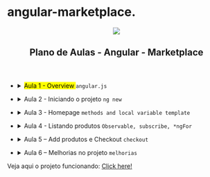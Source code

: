 # angular-marketplace.

<article id="be934654-1d87-419c-8286-95e7e698a6fb" class="page sans">
    <header><img class="page-cover-image" src="https://cdn.worldvectorlogo.com/logos/angular-3.svg" style="object-position:center 38.6%" />
        <div class="page-header-icon page-header-icon-with-cover"></div>
        <h1 class="page-title">Plano de Aulas - Angular - Marketplace</h1>
    </header>
    <div class="page-body">
        <ul id="a953e808-b557-4943-b11a-14f171347878" class="block-color-red_background toggle">
            <li>
                <details>
                    <summary>
                        <mark class="highlight-red_background">Aula 1 - Overview </mark> <code>angular.js</code> </summary>
                    <div id="55c1cd4d-6895-4b99-a777-48ace33d0eea" class="collection-content">
                        <h4 class="collection-title">Referências</h4>
                        <table class="collection-content">
                            <thead>
                                <tr>
                                    <th><span class="icon property-icon"><svg viewBox="0 0 14 14" style="width:14px;height:14px;display:block;fill:rgba(55, 53, 47, 0.4);flex-shrink:0;-webkit-backface-visibility:hidden" class="typesTitle"><path d="M7.73943662,8.6971831 C7.77640845,8.7834507 7.81338028,8.8943662 7.81338028,9.00528169 C7.81338028,9.49823944 7.40669014,9.89260563 6.91373239,9.89260563 C6.53169014,9.89260563 6.19894366,9.64612676 6.08802817,9.30105634 L5.75528169,8.33978873 L2.05809859,8.33978873 L1.72535211,9.30105634 C1.61443662,9.64612676 1.2693662,9.89260563 0.887323944,9.89260563 C0.394366197,9.89260563 0,9.49823944 0,9.00528169 C0,8.8943662 0.0246478873,8.7834507 0.0616197183,8.6971831 L2.46478873,2.48591549 C2.68661972,1.90669014 3.24119718,1.5 3.90669014,1.5 C4.55985915,1.5 5.12676056,1.90669014 5.34859155,2.48591549 L7.73943662,8.6971831 Z M2.60035211,6.82394366 L5.21302817,6.82394366 L3.90669014,3.10211268 L2.60035211,6.82394366 Z M11.3996479,3.70598592 C12.7552817,3.70598592 14,4.24823944 14,5.96126761 L14,9.07922535 C14,9.52288732 13.6549296,9.89260563 13.2112676,9.89260563 C12.8169014,9.89260563 12.471831,9.59683099 12.4225352,9.19014085 C12.028169,9.6584507 11.3257042,9.95422535 10.5492958,9.95422535 C9.60035211,9.95422535 8.47887324,9.31338028 8.47887324,7.98239437 C8.47887324,6.58978873 9.60035211,6.08450704 10.5492958,6.08450704 C11.3380282,6.08450704 12.040493,6.33098592 12.4348592,6.81161972 L12.4348592,5.98591549 C12.4348592,5.38204225 11.9172535,4.98767606 11.1285211,4.98767606 C10.6602113,4.98767606 10.2411972,5.11091549 9.80985915,5.38204225 C9.72359155,5.43133803 9.61267606,5.46830986 9.50176056,5.46830986 C9.18133803,5.46830986 8.91021127,5.1971831 8.91021127,4.86443662 C8.91021127,4.64260563 9.0334507,4.44542254 9.19366197,4.34683099 C9.87147887,3.90316901 10.6232394,3.70598592 11.3996479,3.70598592 Z M11.1778169,8.8943662 C11.6830986,8.8943662 12.1760563,8.72183099 12.4348592,8.37676056 L12.4348592,7.63732394 C12.1760563,7.29225352 11.6830986,7.11971831 11.1778169,7.11971831 C10.5616197,7.11971831 10.056338,7.45246479 10.056338,8.0193662 C10.056338,8.57394366 10.5616197,8.8943662 11.1778169,8.8943662 Z M0.65625,11.125 L13.34375,11.125 C13.7061869,11.125 14,11.4188131 14,11.78125 C14,12.1436869 13.7061869,12.4375 13.34375,12.4375 L0.65625,12.4375 C0.293813133,12.4375 4.43857149e-17,12.1436869 0,11.78125 C-4.43857149e-17,11.4188131 0.293813133,11.125 0.65625,11.125 Z"></path></svg></span>Name</th>
                                    <th><span class="icon property-icon"><svg viewBox="0 0 14 14" style="width:14px;height:14px;display:block;fill:rgba(55, 53, 47, 0.4);flex-shrink:0;-webkit-backface-visibility:hidden" class="typesMultipleSelect"><path d="M4,3 C4,2.447715 4.447715,2 5,2 L12,2 C12.5523,2 13,2.447716 13,3 C13,3.55228 12.5523,4 12,4 L5,4 C4.447715,4 4,3.55228 4,3 Z M4,7 C4,6.447715 4.447715,6 5,6 L12,6 C12.5523,6 13,6.447716 13,7 C13,7.55228 12.5523,8 12,8 L5,8 C4.447715,8 4,7.55228 4,7 Z M4,11 C4,10.447715 4.447715,10 5,10 L12,10 C12.5523,10 13,10.447716 13,11 C13,11.55228 12.5523,12 12,12 L5,12 C4.447715,12 4,11.55228 4,11 Z M2,4 C1.44771525,4 1,3.55228475 1,3 C1,2.44771525 1.44771525,2 2,2 C2.55228475,2 3,2.44771525 3,3 C3,3.55228475 2.55228475,4 2,4 Z M2,8 C1.44771525,8 1,7.55228475 1,7 C1,6.44771525 1.44771525,6 2,6 C2.55228475,6 3,6.44771525 3,7 C3,7.55228475 2.55228475,8 2,8 Z M2,12 C1.44771525,12 1,11.5522847 1,11 C1,10.4477153 1.44771525,10 2,10 C2.55228475,10 3,10.4477153 3,11 C3,11.5522847 2.55228475,12 2,12 Z"></path></svg></span>Tags</th>
                                    <th><span class="icon property-icon"><svg viewBox="0 0 14 14" style="width:14px;height:14px;display:block;fill:rgba(55, 53, 47, 0.4);flex-shrink:0;-webkit-backface-visibility:hidden" class="typesText"><path d="M7,4.56818 C7,4.29204 6.77614,4.06818 6.5,4.06818 L0.5,4.06818 C0.223858,4.06818 0,4.29204 0,4.56818 L0,5.61364 C0,5.88978 0.223858,6.11364 0.5,6.11364 L6.5,6.11364 C6.77614,6.11364 7,5.88978 7,5.61364 L7,4.56818 Z M0.5,1 C0.223858,1 0,1.223858 0,1.5 L0,2.54545 C0,2.8216 0.223858,3.04545 0.5,3.04545 L12.5,3.04545 C12.7761,3.04545 13,2.8216 13,2.54545 L13,1.5 C13,1.223858 12.7761,1 12.5,1 L0.5,1 Z M0,8.68182 C0,8.95796 0.223858,9.18182 0.5,9.18182 L11.5,9.18182 C11.7761,9.18182 12,8.95796 12,8.68182 L12,7.63636 C12,7.36022 11.7761,7.13636 11.5,7.13636 L0.5,7.13636 C0.223858,7.13636 0,7.36022 0,7.63636 L0,8.68182 Z M0,11.75 C0,12.0261 0.223858,12.25 0.5,12.25 L9.5,12.25 C9.77614,12.25 10,12.0261 10,11.75 L10,10.70455 C10,10.4284 9.77614,10.20455 9.5,10.20455 L0.5,10.20455 C0.223858,10.20455 0,10.4284 0,10.70455 L0,11.75 Z"></path></svg></span>Links</th>
                                </tr>
                            </thead>
                            <tbody>
                                <tr id="24bc8d33-651a-4ce4-875a-a803533e34ff">
                                    <td class="cell-title"><a href="https://www.notion.so/Como-surgiu-24bc8d33651a4ce4875aa803533e34ff">Como surgiu?</a>
                                    </td>
                                    <td class="cell-?Ktb"><span class="selected-value select-value-color-pink">History</span>
                                    </td>
                                    <td class="cell-~GqB"><a href="http://www.andrefelizardo.com.br/blog/o-que-e-angularjs/">glossário</a> </td>
                                </tr>
                                <tr id="c0401a36-15f4-4850-80b9-2578bbbe0801">
                                    <td class="cell-title"><a href="https://www.notion.so/Vantagens-c0401a3615f4485080b92578bbbe0801">Vantagens</a>
                                    </td>
                                    <td class="cell-?Ktb"><span class="selected-value select-value-color-pink">History</span><span class="selected-value select-value-color-green">Theory</span>
                                    </td>
                                    <td class="cell-~GqB"><a href="http://www.andrefelizardo.com.br/blog/o-que-e-angularjs/">glossário</a> </td>
                                </tr>
                                <tr id="a3cf7a4a-1d75-4673-bec6-04e302e68eb6">
                                    <td class="cell-title"><a href="https://www.notion.so/Conceitos-importantes-a3cf7a4a1d754673bec604e302e68eb6">Conceitos importantes</a>
                                    </td>
                                    <td class="cell-?Ktb"><span class="selected-value select-value-color-orange">Dev</span><span class="selected-value select-value-color-green">Theory</span>
                                    </td>
                                    <td class="cell-~GqB"><a href="http://www.andrefelizardo.com.br/blog/o-que-e-angularjs/">glossário</a> </td>
                                </tr>
                            </tbody>
                        </table>
                    </div>
                    <p id="b114b570-caab-4647-9312-525ea10bdb5f" class="">
                    </p>
                    <p id="dc723265-e4b6-4571-bf5c-6092990d3af6" class="">Andamento da aula</p>
                    <ul id="913c189c-04e5-466e-8f04-98ee71c3f356" class="toggle">
                        <li>
                            <details>
                                <summary>📔História</summary>
                                <ul id="c1c61a72-92d2-4003-9848-587401621499" class="to-do-list">
                                    <li>
                                        <div class="checkbox checkbox-on"></div> <span class="to-do-children-checked">Como surgiu?</span>
                                    </li>
                                </ul>
                                <ul id="87f324b9-a907-4186-a4e9-46f602aa04ba" class="to-do-list">
                                    <li>
                                        <div class="checkbox checkbox-on"></div> <span class="to-do-children-checked">Vantagens</span>
                                    </li>
                                </ul>
                            </details>
                        </li>
                    </ul>
                    <ul id="f4303ed8-6833-4a93-89ca-09cdcb00b71a" class="toggle">
                        <li>
                            <details>
                                <summary>‼️Conceitos importantes</summary>
                                <ul id="692ffae7-1380-4977-ab5d-1e59c585e0bb" class="to-do-list">
                                    <li>
                                        <div class="checkbox checkbox-on"></div> <span class="to-do-children-checked">Components</span>
                                    </li>
                                </ul>
                                <ul id="d2aad572-91ac-4351-868a-78add4c6c136" class="to-do-list">
                                    <li>
                                        <div class="checkbox checkbox-on"></div> <span class="to-do-children-checked">Templates</span>
                                    </li>
                                </ul>
                                <ul id="da7f932f-89ea-438e-8166-39741c8a6c38" class="to-do-list">
                                    <li>
                                        <div class="checkbox checkbox-on"></div> <span class="to-do-children-checked">Metadata</span>
                                    </li>
                                </ul>
                                <ul id="3643ce55-fa49-43ab-bb61-db77c52f4701" class="to-do-list">
                                    <li>
                                        <div class="checkbox checkbox-on"></div> <span class="to-do-children-checked">Data binding</span>
                                    </li>
                                </ul>
                                <ul id="de971578-94f3-4199-81c8-04799d042ef0" class="to-do-list">
                                    <li>
                                        <div class="checkbox checkbox-on"></div> <span class="to-do-children-checked">Serviços</span>
                                    </li>
                                </ul>
                                <ul id="6e3ddf47-0e2f-4601-b471-4a1fad29890b" class="to-do-list">
                                    <li>
                                        <div class="checkbox checkbox-on"></div> <span class="to-do-children-checked">Injeção de dependência</span>
                                    </li>
                                </ul>
                                <ul id="85b95aee-bbf0-475f-9260-19fe70290978" class="to-do-list">
                                    <li>
                                        <div class="checkbox checkbox-on"></div> <span class="to-do-children-checked">Diretivas</span>
                                    </li>
                                </ul>
                                <ul id="16b5410d-c6dc-489d-b599-f27e6140ad0c" class="to-do-list">
                                    <li>
                                        <div class="checkbox checkbox-on"></div> <span class="to-do-children-checked">Roteamento</span>
                                    </li>
                                </ul>
                            </details>
                        </li>
                    </ul>
                    <p id="ec5c1e26-0964-4580-a911-ac6d6078bdbc" class="">
                    </p>
                </details>
            </li>
        </ul>
        <ul id="3289f3b8-47a2-46e5-b086-da745cf3dd6f" class="block-color-pink_background toggle">
            <li>
                <details>
                    <summary>Aula 2 - Iniciando o projeto <code>ng new</code> </summary>
                    <div id="4c96ee88-c2ba-4219-9264-56a7303ce326" class="collection-content">
                        <h4 class="collection-title">Referências</h4>
                        <table class="collection-content">
                            <thead>
                                <tr>
                                    <th><span class="icon property-icon"><svg viewBox="0 0 14 14" style="width:14px;height:14px;display:block;fill:rgba(55, 53, 47, 0.4);flex-shrink:0;-webkit-backface-visibility:hidden" class="typesTitle"><path d="M7.73943662,8.6971831 C7.77640845,8.7834507 7.81338028,8.8943662 7.81338028,9.00528169 C7.81338028,9.49823944 7.40669014,9.89260563 6.91373239,9.89260563 C6.53169014,9.89260563 6.19894366,9.64612676 6.08802817,9.30105634 L5.75528169,8.33978873 L2.05809859,8.33978873 L1.72535211,9.30105634 C1.61443662,9.64612676 1.2693662,9.89260563 0.887323944,9.89260563 C0.394366197,9.89260563 0,9.49823944 0,9.00528169 C0,8.8943662 0.0246478873,8.7834507 0.0616197183,8.6971831 L2.46478873,2.48591549 C2.68661972,1.90669014 3.24119718,1.5 3.90669014,1.5 C4.55985915,1.5 5.12676056,1.90669014 5.34859155,2.48591549 L7.73943662,8.6971831 Z M2.60035211,6.82394366 L5.21302817,6.82394366 L3.90669014,3.10211268 L2.60035211,6.82394366 Z M11.3996479,3.70598592 C12.7552817,3.70598592 14,4.24823944 14,5.96126761 L14,9.07922535 C14,9.52288732 13.6549296,9.89260563 13.2112676,9.89260563 C12.8169014,9.89260563 12.471831,9.59683099 12.4225352,9.19014085 C12.028169,9.6584507 11.3257042,9.95422535 10.5492958,9.95422535 C9.60035211,9.95422535 8.47887324,9.31338028 8.47887324,7.98239437 C8.47887324,6.58978873 9.60035211,6.08450704 10.5492958,6.08450704 C11.3380282,6.08450704 12.040493,6.33098592 12.4348592,6.81161972 L12.4348592,5.98591549 C12.4348592,5.38204225 11.9172535,4.98767606 11.1285211,4.98767606 C10.6602113,4.98767606 10.2411972,5.11091549 9.80985915,5.38204225 C9.72359155,5.43133803 9.61267606,5.46830986 9.50176056,5.46830986 C9.18133803,5.46830986 8.91021127,5.1971831 8.91021127,4.86443662 C8.91021127,4.64260563 9.0334507,4.44542254 9.19366197,4.34683099 C9.87147887,3.90316901 10.6232394,3.70598592 11.3996479,3.70598592 Z M11.1778169,8.8943662 C11.6830986,8.8943662 12.1760563,8.72183099 12.4348592,8.37676056 L12.4348592,7.63732394 C12.1760563,7.29225352 11.6830986,7.11971831 11.1778169,7.11971831 C10.5616197,7.11971831 10.056338,7.45246479 10.056338,8.0193662 C10.056338,8.57394366 10.5616197,8.8943662 11.1778169,8.8943662 Z M0.65625,11.125 L13.34375,11.125 C13.7061869,11.125 14,11.4188131 14,11.78125 C14,12.1436869 13.7061869,12.4375 13.34375,12.4375 L0.65625,12.4375 C0.293813133,12.4375 4.43857149e-17,12.1436869 0,11.78125 C-4.43857149e-17,11.4188131 0.293813133,11.125 0.65625,11.125 Z"></path></svg></span>Name</th>
                                    <th><span class="icon property-icon"><svg viewBox="0 0 14 14" style="width:14px;height:14px;display:block;fill:rgba(55, 53, 47, 0.4);flex-shrink:0;-webkit-backface-visibility:hidden" class="typesMultipleSelect"><path d="M4,3 C4,2.447715 4.447715,2 5,2 L12,2 C12.5523,2 13,2.447716 13,3 C13,3.55228 12.5523,4 12,4 L5,4 C4.447715,4 4,3.55228 4,3 Z M4,7 C4,6.447715 4.447715,6 5,6 L12,6 C12.5523,6 13,6.447716 13,7 C13,7.55228 12.5523,8 12,8 L5,8 C4.447715,8 4,7.55228 4,7 Z M4,11 C4,10.447715 4.447715,10 5,10 L12,10 C12.5523,10 13,10.447716 13,11 C13,11.55228 12.5523,12 12,12 L5,12 C4.447715,12 4,11.55228 4,11 Z M2,4 C1.44771525,4 1,3.55228475 1,3 C1,2.44771525 1.44771525,2 2,2 C2.55228475,2 3,2.44771525 3,3 C3,3.55228475 2.55228475,4 2,4 Z M2,8 C1.44771525,8 1,7.55228475 1,7 C1,6.44771525 1.44771525,6 2,6 C2.55228475,6 3,6.44771525 3,7 C3,7.55228475 2.55228475,8 2,8 Z M2,12 C1.44771525,12 1,11.5522847 1,11 C1,10.4477153 1.44771525,10 2,10 C2.55228475,10 3,10.4477153 3,11 C3,11.5522847 2.55228475,12 2,12 Z"></path></svg></span>Tags</th>
                                    <th><span class="icon property-icon"><svg viewBox="0 0 14 14" style="width:14px;height:14px;display:block;fill:rgba(55, 53, 47, 0.4);flex-shrink:0;-webkit-backface-visibility:hidden" class="typesText"><path d="M7,4.56818 C7,4.29204 6.77614,4.06818 6.5,4.06818 L0.5,4.06818 C0.223858,4.06818 0,4.29204 0,4.56818 L0,5.61364 C0,5.88978 0.223858,6.11364 0.5,6.11364 L6.5,6.11364 C6.77614,6.11364 7,5.88978 7,5.61364 L7,4.56818 Z M0.5,1 C0.223858,1 0,1.223858 0,1.5 L0,2.54545 C0,2.8216 0.223858,3.04545 0.5,3.04545 L12.5,3.04545 C12.7761,3.04545 13,2.8216 13,2.54545 L13,1.5 C13,1.223858 12.7761,1 12.5,1 L0.5,1 Z M0,8.68182 C0,8.95796 0.223858,9.18182 0.5,9.18182 L11.5,9.18182 C11.7761,9.18182 12,8.95796 12,8.68182 L12,7.63636 C12,7.36022 11.7761,7.13636 11.5,7.13636 L0.5,7.13636 C0.223858,7.13636 0,7.36022 0,7.63636 L0,8.68182 Z M0,11.75 C0,12.0261 0.223858,12.25 0.5,12.25 L9.5,12.25 C9.77614,12.25 10,12.0261 10,11.75 L10,10.70455 C10,10.4284 9.77614,10.20455 9.5,10.20455 L0.5,10.20455 C0.223858,10.20455 0,10.4284 0,10.70455 L0,11.75 Z"></path></svg></span>Links</th>
                                </tr>
                            </thead>
                            <tbody>
                                <tr id="2f4c2868-53e5-42e6-9ca6-2d96d58e9467">
                                    <td class="cell-title"><a href="https://www.notion.so/Criando-nosso-backend-2f4c286853e542e69ca62d96d58e9467">Criando nosso backend</a>
                                    </td>
                                    <td class="cell-?Ktb"><span class="selected-value select-value-color-orange">Dev</span><span class="selected-value select-value-color-blue">Repo</span><span class="selected-value select-value-color-green">Theory</span>
                                    </td>
                                    <td class="cell-~GqB"><a href="https://docs.npmjs.com/cli/v8/commands/npm-init">npm init</a>; <a href="https://www.npmjs.com/package/json-server">json-server</a>; <a href="https://github.com/DianaMartine/angular-marketplace">repo</a>
                                    </td>
                                </tr>
                                <tr id="89bf261a-ae14-4457-9ac5-0014d6cd6fec">
                                    <td class="cell-title"><a href="https://www.notion.so/Iniciando-nosso-projeto-89bf261aae1444579ac50014d6cd6fec">Iniciando nosso projeto</a>
                                    </td>
                                    <td class="cell-?Ktb"><span class="selected-value select-value-color-orange">Dev</span><span class="selected-value select-value-color-blue">Repo</span><span class="selected-value select-value-color-green">Theory</span>
                                    </td>
                                    <td class="cell-~GqB"><a href="https://github.com/DianaMartine/angular-marketplace">repo</a>
                                    </td>
                                </tr>
                                <tr id="2af49409-fd46-4c62-a1c5-7dfae665ed6a">
                                    <td class="cell-title"><a href="https://www.notion.so/Entendendo-conte-do-gerado-2af49409fd464c62a1c57dfae665ed6a">Entendendo conteúdo gerado</a>
                                    </td>
                                    <td class="cell-?Ktb"><span class="selected-value select-value-color-orange">Dev</span><span class="selected-value select-value-color-green">Theory</span>
                                    </td>
                                    <td class="cell-~GqB"><a href="https://www.youtube.com/watch?v=ICvq9YeDCh0&amp;list=PLGxZ4Rq3BOBoSRcKWEdQACbUCNWLczg2G&amp;index=23">estrutura de projeto</a>
                                    </td>
                                </tr>
                            </tbody>
                        </table>
                    </div>
                    <p id="9b4bf7e3-22d7-45c5-9415-3b201bf13eb2" class="">
                    </p>
                    <p id="0288ba83-9d37-40cf-a5b0-bbaa85564fc7" class="">Andamento da aula</p>
                    <ul id="b822d78e-f443-4cdf-bbaf-5f4432b422d7" class="toggle">
                        <li>
                            <details>
                                <summary>🗄️Criando nosso backend</summary>
                                <ul id="1d336deb-cd33-46b5-8166-03b7c1f6b02f" class="to-do-list">
                                    <li>
                                        <div class="checkbox checkbox-on"></div> <span class="to-do-children-checked">Criando base de dados</span>
                                    </li>
                                </ul>
                                <ul id="de2b67a7-a66a-4472-ade3-d1973f7bd33d" class="to-do-list">
                                    <li>
                                        <div class="checkbox checkbox-on"></div> <span class="to-do-children-checked">npm init &amp;&amp; npm init -y</span>
                                    </li>
                                </ul>
                                <ul id="ff1def1a-c416-40e4-a66e-b11882e81221" class="to-do-list">
                                    <li>
                                        <div class="checkbox checkbox-on"></div> <span class="to-do-children-checked">npm i -g json-server</span>
                                    </li>
                                </ul>
                                <ul id="c3838c39-eafc-4129-ac4d-22bdcfeb43ec" class="to-do-list">
                                    <li>
                                        <div class="checkbox checkbox-on"></div> <span class="to-do-children-checked">npm start</span>
                                    </li>
                                </ul>
                            </details>
                            <li>
                                <details>
                                    <summary>✈️Iniciando o projeto</summary>
                                    <ul id="b7248365-0c32-4bbd-8408-e83fd1bd65e6" class="to-do-list">
                                        <li>
                                            <div class="checkbox checkbox-on"></div> <span class="to-do-children-checked"><a href="https://www.w3schools.com/js/js_conventions.asp">n</a>g new</span>
                                        </li>
                                    </ul>
                                </details>
                            </li>
                            <li>
                                <details>
                                    <summary>🤔Entendendo conteúdo gerado</summary>
                                    <ul id="0b4c8c3f-0d82-423e-8342-2eff4e05baa9" class="to-do-list">
                                        <li>
                                            <div class="checkbox checkbox-on"></div> <span class="to-do-children-checked">src</span>
                                        </li>
                                    </ul>
                                    <ul id="1231fc8f-f039-4e6f-91f5-00d22aa9fa12" class="to-do-list">
                                        <li>
                                            <div class="checkbox checkbox-on"></div> <span class="to-do-children-checked">app-component</span>
                                        </li>
                                    </ul>
                                    <ul id="38e2ead4-295a-4cf0-8ad8-bbd579548011" class="to-do-list">
                                        <li>
                                            <div class="checkbox checkbox-on"></div> <span class="to-do-children-checked">assets</span>
                                        </li>
                                    </ul>
                                    <ul id="d87e678e-c742-478f-9274-0e7d567aba51" class="to-do-list">
                                        <li>
                                            <div class="checkbox checkbox-on"></div> <span class="to-do-children-checked">environments</span>
                                        </li>
                                    </ul>
                                    <ul id="8207675d-48f0-4453-a366-61100bd86da1" class="to-do-list">
                                        <li>
                                            <div class="checkbox checkbox-on"></div> <span class="to-do-children-checked">index.html</span>
                                        </li>
                                    </ul>
                                </details>
                            </li>
                        </li>
                    </ul>
                    <p id="fd9adfb3-dd8e-4c23-bdbf-5a062a1bf543" class="">
                    </p>
                </details>
            </li>
        </ul>
        <ul id="7aaf99e2-63c4-49c9-804e-7fa7ce1834b6" class="block-color-purple_background toggle">
            <li>
                <details>
                    <summary>Aula 3 - Homepage <code>methods and local variable template</code> </summary>
                    <div id="55e81dac-4d64-47fc-bfdd-7d78e196db2f" class="collection-content">
                        <h4 class="collection-title">Referências</h4>
                        <table class="collection-content">
                            <thead>
                                <tr>
                                    <th><span class="icon property-icon"><svg viewBox="0 0 14 14" style="width:14px;height:14px;display:block;fill:rgba(55, 53, 47, 0.4);flex-shrink:0;-webkit-backface-visibility:hidden" class="typesTitle"><path d="M7.73943662,8.6971831 C7.77640845,8.7834507 7.81338028,8.8943662 7.81338028,9.00528169 C7.81338028,9.49823944 7.40669014,9.89260563 6.91373239,9.89260563 C6.53169014,9.89260563 6.19894366,9.64612676 6.08802817,9.30105634 L5.75528169,8.33978873 L2.05809859,8.33978873 L1.72535211,9.30105634 C1.61443662,9.64612676 1.2693662,9.89260563 0.887323944,9.89260563 C0.394366197,9.89260563 0,9.49823944 0,9.00528169 C0,8.8943662 0.0246478873,8.7834507 0.0616197183,8.6971831 L2.46478873,2.48591549 C2.68661972,1.90669014 3.24119718,1.5 3.90669014,1.5 C4.55985915,1.5 5.12676056,1.90669014 5.34859155,2.48591549 L7.73943662,8.6971831 Z M2.60035211,6.82394366 L5.21302817,6.82394366 L3.90669014,3.10211268 L2.60035211,6.82394366 Z M11.3996479,3.70598592 C12.7552817,3.70598592 14,4.24823944 14,5.96126761 L14,9.07922535 C14,9.52288732 13.6549296,9.89260563 13.2112676,9.89260563 C12.8169014,9.89260563 12.471831,9.59683099 12.4225352,9.19014085 C12.028169,9.6584507 11.3257042,9.95422535 10.5492958,9.95422535 C9.60035211,9.95422535 8.47887324,9.31338028 8.47887324,7.98239437 C8.47887324,6.58978873 9.60035211,6.08450704 10.5492958,6.08450704 C11.3380282,6.08450704 12.040493,6.33098592 12.4348592,6.81161972 L12.4348592,5.98591549 C12.4348592,5.38204225 11.9172535,4.98767606 11.1285211,4.98767606 C10.6602113,4.98767606 10.2411972,5.11091549 9.80985915,5.38204225 C9.72359155,5.43133803 9.61267606,5.46830986 9.50176056,5.46830986 C9.18133803,5.46830986 8.91021127,5.1971831 8.91021127,4.86443662 C8.91021127,4.64260563 9.0334507,4.44542254 9.19366197,4.34683099 C9.87147887,3.90316901 10.6232394,3.70598592 11.3996479,3.70598592 Z M11.1778169,8.8943662 C11.6830986,8.8943662 12.1760563,8.72183099 12.4348592,8.37676056 L12.4348592,7.63732394 C12.1760563,7.29225352 11.6830986,7.11971831 11.1778169,7.11971831 C10.5616197,7.11971831 10.056338,7.45246479 10.056338,8.0193662 C10.056338,8.57394366 10.5616197,8.8943662 11.1778169,8.8943662 Z M0.65625,11.125 L13.34375,11.125 C13.7061869,11.125 14,11.4188131 14,11.78125 C14,12.1436869 13.7061869,12.4375 13.34375,12.4375 L0.65625,12.4375 C0.293813133,12.4375 4.43857149e-17,12.1436869 0,11.78125 C-4.43857149e-17,11.4188131 0.293813133,11.125 0.65625,11.125 Z"></path></svg></span>Name</th>
                                    <th><span class="icon property-icon"><svg viewBox="0 0 14 14" style="width:14px;height:14px;display:block;fill:rgba(55, 53, 47, 0.4);flex-shrink:0;-webkit-backface-visibility:hidden" class="typesMultipleSelect"><path d="M4,3 C4,2.447715 4.447715,2 5,2 L12,2 C12.5523,2 13,2.447716 13,3 C13,3.55228 12.5523,4 12,4 L5,4 C4.447715,4 4,3.55228 4,3 Z M4,7 C4,6.447715 4.447715,6 5,6 L12,6 C12.5523,6 13,6.447716 13,7 C13,7.55228 12.5523,8 12,8 L5,8 C4.447715,8 4,7.55228 4,7 Z M4,11 C4,10.447715 4.447715,10 5,10 L12,10 C12.5523,10 13,10.447716 13,11 C13,11.55228 12.5523,12 12,12 L5,12 C4.447715,12 4,11.55228 4,11 Z M2,4 C1.44771525,4 1,3.55228475 1,3 C1,2.44771525 1.44771525,2 2,2 C2.55228475,2 3,2.44771525 3,3 C3,3.55228475 2.55228475,4 2,4 Z M2,8 C1.44771525,8 1,7.55228475 1,7 C1,6.44771525 1.44771525,6 2,6 C2.55228475,6 3,6.44771525 3,7 C3,7.55228475 2.55228475,8 2,8 Z M2,12 C1.44771525,12 1,11.5522847 1,11 C1,10.4477153 1.44771525,10 2,10 C2.55228475,10 3,10.4477153 3,11 C3,11.5522847 2.55228475,12 2,12 Z"></path></svg></span>Tags</th>
                                    <th><span class="icon property-icon"><svg viewBox="0 0 14 14" style="width:14px;height:14px;display:block;fill:rgba(55, 53, 47, 0.4);flex-shrink:0;-webkit-backface-visibility:hidden" class="typesText"><path d="M7,4.56818 C7,4.29204 6.77614,4.06818 6.5,4.06818 L0.5,4.06818 C0.223858,4.06818 0,4.29204 0,4.56818 L0,5.61364 C0,5.88978 0.223858,6.11364 0.5,6.11364 L6.5,6.11364 C6.77614,6.11364 7,5.88978 7,5.61364 L7,4.56818 Z M0.5,1 C0.223858,1 0,1.223858 0,1.5 L0,2.54545 C0,2.8216 0.223858,3.04545 0.5,3.04545 L12.5,3.04545 C12.7761,3.04545 13,2.8216 13,2.54545 L13,1.5 C13,1.223858 12.7761,1 12.5,1 L0.5,1 Z M0,8.68182 C0,8.95796 0.223858,9.18182 0.5,9.18182 L11.5,9.18182 C11.7761,9.18182 12,8.95796 12,8.68182 L12,7.63636 C12,7.36022 11.7761,7.13636 11.5,7.13636 L0.5,7.13636 C0.223858,7.13636 0,7.36022 0,7.63636 L0,8.68182 Z M0,11.75 C0,12.0261 0.223858,12.25 0.5,12.25 L9.5,12.25 C9.77614,12.25 10,12.0261 10,11.75 L10,10.70455 C10,10.4284 9.77614,10.20455 9.5,10.20455 L0.5,10.20455 C0.223858,10.20455 0,10.4284 0,10.70455 L0,11.75 Z"></path></svg></span>Links</th>
                                </tr>
                            </thead>
                            <tbody>
                                <tr id="d5bc8908-048e-4b8b-80f0-22af38e40c8b">
                                    <td class="cell-title"><a href="https://www.notion.so/Explorando-o-poder-do-Angular-material-d5bc8908048e4b8b80f022af38e40c8b">Explorando o poder do Angular material</a>
                                    </td>
                                    <td class="cell-?Ktb"><span class="selected-value select-value-color-orange">Dev</span><span class="selected-value select-value-color-green">Theory</span>
                                    </td>
                                    <td class="cell-~GqB"><a href="https://material.angular.io/">Angular Material</a> </td>
                                </tr>
                                <tr id="6510cd6a-45f9-4a2a-b441-69a413cc128e">
                                    <td class="cell-title"><a href="https://www.notion.so/Criando-header-footer-nav-component-6510cd6a45f94a2ab44169a413cc128e">Criando header, footer &amp;&amp; nav component</a>
                                    </td>
                                    <td class="cell-?Ktb"><span class="selected-value select-value-color-orange">Dev</span><span class="selected-value select-value-color-blue">Repo</span><span class="selected-value select-value-color-green">Theory</span>
                                    </td>
                                    <td class="cell-~GqB"><a href="https://github.com/DianaMartine/angular-marketplace">repo</a>
                                    </td>
                                </tr>
                                <tr id="8915d7c5-5c89-4856-bbb7-db8cd37519b5">
                                    <td class="cell-title"><a href="https://www.notion.so/Criando-nossa-home-view-8915d7c55c894856bbb7db8cd37519b5">Criando nossa home view</a>
                                    </td>
                                    <td class="cell-?Ktb"><span class="selected-value select-value-color-orange">Dev</span><span class="selected-value select-value-color-blue">Repo</span><span class="selected-value select-value-color-green">Theory</span>
                                    </td>
                                    <td class="cell-~GqB"><a href="https://github.com/DianaMartine/angular-marketplace">repo</a>
                                    </td>
                                </tr>
                            </tbody>
                        </table>
                    </div>
                    <p id="b48f8801-26e2-4d1c-a078-1698b4d527eb" class="">
                    </p>
                    <p id="3139b3ba-fe4a-438b-aace-820e7e5a78e7" class="">Andamento da aula</p>
                    <ul id="cd4fbbdd-f6e8-4fb4-8cb8-7859ee31e4e9" class="toggle">
                        <li>
                            <details>
                                <summary>🔎Explorando poder do Angular material</summary>
                                <ul id="0e674b2c-b662-4344-b914-005a7c7004cf" class="to-do-list">
                                    <li>
                                        <div class="checkbox checkbox-on"></div> <span class="to-do-children-checked">ng add @angular/material</span>
                                    </li>
                                </ul>
                            </details>
                        </li>
                    </ul>
                    <ul id="2c9112ba-3ca7-4de7-b8c9-9b9ad64e8864" class="toggle">
                        <li>
                            <details>
                                <summary>🛠️Criando header, footer &amp;&amp; nav component</summary>
                                <ul id="e98fb3cf-78ef-47e5-ac47-a6071ccc96ff" class="to-do-list">
                                    <li>
                                        <div class="checkbox checkbox-on"></div> <span class="to-do-children-checked">criando header</span>
                                    </li>
                                </ul>
                                <ul id="916965f1-7e1a-4a9f-ad0e-33e868faf029" class="to-do-list">
                                    <li>
                                        <div class="checkbox checkbox-on"></div> <span class="to-do-children-checked">criando footer</span>
                                    </li>
                                </ul>
                                <ul id="5462e24d-b643-44ce-abc8-b26069c9c237" class="to-do-list">
                                    <li>
                                        <div class="checkbox checkbox-on"></div> <span class="to-do-children-checked">criando nav</span>
                                        <ul id="90e1f9aa-03fa-4190-a961-64e8fec38f66" class="to-do-list">
                                            <li>
                                                <div class="checkbox checkbox-on"></div> <span class="to-do-children-checked">explorando métodos em eventos e variável do template</span>
                                            </li>
                                        </ul>
                                    </li>
                                </ul>
                            </details>
                        </li>
                    </ul>
                    <p id="08a550bd-8838-4a32-9b81-563b1fc25fd5" class="">
                    </p>
                </details>
            </li>
        </ul>
        <ul id="cf73b3a3-5a81-4e3a-9225-8c1fe642ae64" class="block-color-blue_background toggle">
            <li>
                <details>
                    <summary>Aula 4 - Listando produtos <code>Observable, subscribe, *ngFor</code> </summary>
                    <div id="60f9533f-e535-407e-acc9-2a3d58b5ce78" class="collection-content">
                        <h4 class="collection-title">Referências</h4>
                        <table class="collection-content">
                            <thead>
                                <tr>
                                    <th><span class="icon property-icon"><svg viewBox="0 0 14 14" style="width:14px;height:14px;display:block;fill:rgba(55, 53, 47, 0.4);flex-shrink:0;-webkit-backface-visibility:hidden" class="typesTitle"><path d="M7.73943662,8.6971831 C7.77640845,8.7834507 7.81338028,8.8943662 7.81338028,9.00528169 C7.81338028,9.49823944 7.40669014,9.89260563 6.91373239,9.89260563 C6.53169014,9.89260563 6.19894366,9.64612676 6.08802817,9.30105634 L5.75528169,8.33978873 L2.05809859,8.33978873 L1.72535211,9.30105634 C1.61443662,9.64612676 1.2693662,9.89260563 0.887323944,9.89260563 C0.394366197,9.89260563 0,9.49823944 0,9.00528169 C0,8.8943662 0.0246478873,8.7834507 0.0616197183,8.6971831 L2.46478873,2.48591549 C2.68661972,1.90669014 3.24119718,1.5 3.90669014,1.5 C4.55985915,1.5 5.12676056,1.90669014 5.34859155,2.48591549 L7.73943662,8.6971831 Z M2.60035211,6.82394366 L5.21302817,6.82394366 L3.90669014,3.10211268 L2.60035211,6.82394366 Z M11.3996479,3.70598592 C12.7552817,3.70598592 14,4.24823944 14,5.96126761 L14,9.07922535 C14,9.52288732 13.6549296,9.89260563 13.2112676,9.89260563 C12.8169014,9.89260563 12.471831,9.59683099 12.4225352,9.19014085 C12.028169,9.6584507 11.3257042,9.95422535 10.5492958,9.95422535 C9.60035211,9.95422535 8.47887324,9.31338028 8.47887324,7.98239437 C8.47887324,6.58978873 9.60035211,6.08450704 10.5492958,6.08450704 C11.3380282,6.08450704 12.040493,6.33098592 12.4348592,6.81161972 L12.4348592,5.98591549 C12.4348592,5.38204225 11.9172535,4.98767606 11.1285211,4.98767606 C10.6602113,4.98767606 10.2411972,5.11091549 9.80985915,5.38204225 C9.72359155,5.43133803 9.61267606,5.46830986 9.50176056,5.46830986 C9.18133803,5.46830986 8.91021127,5.1971831 8.91021127,4.86443662 C8.91021127,4.64260563 9.0334507,4.44542254 9.19366197,4.34683099 C9.87147887,3.90316901 10.6232394,3.70598592 11.3996479,3.70598592 Z M11.1778169,8.8943662 C11.6830986,8.8943662 12.1760563,8.72183099 12.4348592,8.37676056 L12.4348592,7.63732394 C12.1760563,7.29225352 11.6830986,7.11971831 11.1778169,7.11971831 C10.5616197,7.11971831 10.056338,7.45246479 10.056338,8.0193662 C10.056338,8.57394366 10.5616197,8.8943662 11.1778169,8.8943662 Z M0.65625,11.125 L13.34375,11.125 C13.7061869,11.125 14,11.4188131 14,11.78125 C14,12.1436869 13.7061869,12.4375 13.34375,12.4375 L0.65625,12.4375 C0.293813133,12.4375 4.43857149e-17,12.1436869 0,11.78125 C-4.43857149e-17,11.4188131 0.293813133,11.125 0.65625,11.125 Z"></path></svg></span>Name</th>
                                    <th><span class="icon property-icon"><svg viewBox="0 0 14 14" style="width:14px;height:14px;display:block;fill:rgba(55, 53, 47, 0.4);flex-shrink:0;-webkit-backface-visibility:hidden" class="typesMultipleSelect"><path d="M4,3 C4,2.447715 4.447715,2 5,2 L12,2 C12.5523,2 13,2.447716 13,3 C13,3.55228 12.5523,4 12,4 L5,4 C4.447715,4 4,3.55228 4,3 Z M4,7 C4,6.447715 4.447715,6 5,6 L12,6 C12.5523,6 13,6.447716 13,7 C13,7.55228 12.5523,8 12,8 L5,8 C4.447715,8 4,7.55228 4,7 Z M4,11 C4,10.447715 4.447715,10 5,10 L12,10 C12.5523,10 13,10.447716 13,11 C13,11.55228 12.5523,12 12,12 L5,12 C4.447715,12 4,11.55228 4,11 Z M2,4 C1.44771525,4 1,3.55228475 1,3 C1,2.44771525 1.44771525,2 2,2 C2.55228475,2 3,2.44771525 3,3 C3,3.55228475 2.55228475,4 2,4 Z M2,8 C1.44771525,8 1,7.55228475 1,7 C1,6.44771525 1.44771525,6 2,6 C2.55228475,6 3,6.44771525 3,7 C3,7.55228475 2.55228475,8 2,8 Z M2,12 C1.44771525,12 1,11.5522847 1,11 C1,10.4477153 1.44771525,10 2,10 C2.55228475,10 3,10.4477153 3,11 C3,11.5522847 2.55228475,12 2,12 Z"></path></svg></span>Tags</th>
                                    <th><span class="icon property-icon"><svg viewBox="0 0 14 14" style="width:14px;height:14px;display:block;fill:rgba(55, 53, 47, 0.4);flex-shrink:0;-webkit-backface-visibility:hidden" class="typesText"><path d="M7,4.56818 C7,4.29204 6.77614,4.06818 6.5,4.06818 L0.5,4.06818 C0.223858,4.06818 0,4.29204 0,4.56818 L0,5.61364 C0,5.88978 0.223858,6.11364 0.5,6.11364 L6.5,6.11364 C6.77614,6.11364 7,5.88978 7,5.61364 L7,4.56818 Z M0.5,1 C0.223858,1 0,1.223858 0,1.5 L0,2.54545 C0,2.8216 0.223858,3.04545 0.5,3.04545 L12.5,3.04545 C12.7761,3.04545 13,2.8216 13,2.54545 L13,1.5 C13,1.223858 12.7761,1 12.5,1 L0.5,1 Z M0,8.68182 C0,8.95796 0.223858,9.18182 0.5,9.18182 L11.5,9.18182 C11.7761,9.18182 12,8.95796 12,8.68182 L12,7.63636 C12,7.36022 11.7761,7.13636 11.5,7.13636 L0.5,7.13636 C0.223858,7.13636 0,7.36022 0,7.63636 L0,8.68182 Z M0,11.75 C0,12.0261 0.223858,12.25 0.5,12.25 L9.5,12.25 C9.77614,12.25 10,12.0261 10,11.75 L10,10.70455 C10,10.4284 9.77614,10.20455 9.5,10.20455 L0.5,10.20455 C0.223858,10.20455 0,10.4284 0,10.70455 L0,11.75 Z"></path></svg></span>Links</th>
                                </tr>
                            </thead>
                            <tbody>
                                <tr id="ffd4dc48-2319-43f0-9f6c-6fd65d7528e0">
                                    <td class="cell-title"><a href="https://www.notion.so/Criando-nosso-modelo-de-produto-ffd4dc48231943f09f6c6fd65d7528e0">Criando nosso modelo de produto</a>
                                    </td>
                                    <td class="cell-?Ktb"><span class="selected-value select-value-color-orange">Dev</span><span class="selected-value select-value-color-blue">Repo</span><span class="selected-value select-value-color-green">Theory</span>
                                    </td>
                                    <td class="cell-~GqB"><a href="https://github.com/DianaMartine/angular-marketplace">repo</a>
                                    </td>
                                </tr>
                                <tr id="a2587bf1-ff25-4e84-8069-72a4373f0b23">
                                    <td class="cell-title"><a href="https://www.notion.so/Criando-nosso-primeiro-service-a2587bf1ff254e84806972a4373f0b23">Criando nosso primeiro service</a>
                                    </td>
                                    <td class="cell-?Ktb"><span class="selected-value select-value-color-orange">Dev</span><span class="selected-value select-value-color-blue">Repo</span><span class="selected-value select-value-color-green">Theory</span>
                                    </td>
                                    <td class="cell-~GqB"><a href="https://github.com/DianaMartine/angular-marketplace">repo</a>
                                    </td>
                                </tr>
                                <tr id="3227f0a1-d3cb-4865-bc69-9b45d766a638">
                                    <td class="cell-title"><a href="https://www.notion.so/Renderizando-produtos-na-lista-Observable-Subscribe-e-ngFor-3227f0a1d3cb4865bc699b45d766a638">Renderizando produtos na lista (Observable, Subscribe e *ngFor).</a>
                                    </td>
                                    <td class="cell-?Ktb"><span class="selected-value select-value-color-orange">Dev</span><span class="selected-value select-value-color-blue">Repo</span><span class="selected-value select-value-color-green">Theory</span>
                                    </td>
                                    <td class="cell-~GqB"><a href="https://rxjs.dev/guide/observable">Observable</a> e subscribe</td>
                                </tr>
                            </tbody>
                        </table>
                    </div>
                    <p id="e2385aa3-47ae-4262-bec6-32ded2bb9335" class="">
                    </p>
                    <p id="61c94b99-7ef5-4e62-8999-74a78618eb72" class="">Andamento da aula</p>
                    <ul id="054b3909-123f-4e6c-84eb-244c73ef2b51" class="toggle">
                        <li>
                            <details>
                                <summary>🛠️Criando nosso modelo de produto</summary>
                                <ul id="6c776380-ec58-4ca2-9170-0b74596fa0ee" class="to-do-list">
                                    <li>
                                        <div class="checkbox checkbox-on"></div> <span class="to-do-children-checked">conceito de interface</span>
                                    </li>
                                </ul>
                            </details>
                        </li>
                    </ul>
                    <ul id="51551b25-8168-46f4-8c4c-a8bf1c519411" class="toggle">
                        <li>
                            <details>
                                <summary>🛠️Criando nosso primeiro service</summary>
                                <ul id="26fd5f28-9cd6-4dc4-90fd-09b0f264e1a6" class="to-do-list">
                                    <li>
                                        <div class="checkbox checkbox-on"></div> <span class="to-do-children-checked">usando o HttpClient</span>
                                    </li>
                                </ul>
                                <ul id="951dd43a-e181-47fd-954c-d524f3336400" class="to-do-list">
                                    <li>
                                        <div class="checkbox checkbox-on"></div> <span class="to-do-children-checked">conceito de modificadores de acesso</span>
                                    </li>
                                </ul>
                            </details>
                        </li>
                    </ul>
                    <ul id="2f2ec93c-790d-46b5-a60e-3a82458f22c0" class="toggle">
                        <li>
                            <details>
                                <summary>📝Renderizando produtos na lista</summary>
                                <ul id="9e0f25c4-582b-4212-b208-ee9a37422249" class="to-do-list">
                                    <li>
                                        <div class="checkbox checkbox-on"></div> <span class="to-do-children-checked">Observable e subscribe</span>
                                    </li>
                                </ul>
                                <ul id="29cdcad4-be1e-4dda-970c-24ba751a4f88" class="to-do-list">
                                    <li>
                                        <div class="checkbox checkbox-on"></div> <span class="to-do-children-checked">diretiva *ngFor</span>
                                    </li>
                                </ul>
                            </details>
                        </li>
                    </ul>
                    <p id="75860691-c17a-4114-905c-eb60510f376e" class="">
                    </p>
                </details>
            </li>
        </ul>
        <ul id="02291282-c0bb-4de4-9902-a5d873292a43" class="block-color-teal_background toggle">
            <li>
                <details>
                    <summary>Aula 5 – Add produtos e Checkout <code>checkout</code> </summary>
                    <div id="1aed5c48-71ac-4078-80c7-045417e5fc52" class="collection-content">
                        <h4 class="collection-title">Referências</h4>
                        <table class="collection-content">
                            <thead>
                                <tr>
                                    <th><span class="icon property-icon"><svg viewBox="0 0 14 14" style="width:14px;height:14px;display:block;fill:rgba(55, 53, 47, 0.4);flex-shrink:0;-webkit-backface-visibility:hidden" class="typesTitle"><path d="M7.73943662,8.6971831 C7.77640845,8.7834507 7.81338028,8.8943662 7.81338028,9.00528169 C7.81338028,9.49823944 7.40669014,9.89260563 6.91373239,9.89260563 C6.53169014,9.89260563 6.19894366,9.64612676 6.08802817,9.30105634 L5.75528169,8.33978873 L2.05809859,8.33978873 L1.72535211,9.30105634 C1.61443662,9.64612676 1.2693662,9.89260563 0.887323944,9.89260563 C0.394366197,9.89260563 0,9.49823944 0,9.00528169 C0,8.8943662 0.0246478873,8.7834507 0.0616197183,8.6971831 L2.46478873,2.48591549 C2.68661972,1.90669014 3.24119718,1.5 3.90669014,1.5 C4.55985915,1.5 5.12676056,1.90669014 5.34859155,2.48591549 L7.73943662,8.6971831 Z M2.60035211,6.82394366 L5.21302817,6.82394366 L3.90669014,3.10211268 L2.60035211,6.82394366 Z M11.3996479,3.70598592 C12.7552817,3.70598592 14,4.24823944 14,5.96126761 L14,9.07922535 C14,9.52288732 13.6549296,9.89260563 13.2112676,9.89260563 C12.8169014,9.89260563 12.471831,9.59683099 12.4225352,9.19014085 C12.028169,9.6584507 11.3257042,9.95422535 10.5492958,9.95422535 C9.60035211,9.95422535 8.47887324,9.31338028 8.47887324,7.98239437 C8.47887324,6.58978873 9.60035211,6.08450704 10.5492958,6.08450704 C11.3380282,6.08450704 12.040493,6.33098592 12.4348592,6.81161972 L12.4348592,5.98591549 C12.4348592,5.38204225 11.9172535,4.98767606 11.1285211,4.98767606 C10.6602113,4.98767606 10.2411972,5.11091549 9.80985915,5.38204225 C9.72359155,5.43133803 9.61267606,5.46830986 9.50176056,5.46830986 C9.18133803,5.46830986 8.91021127,5.1971831 8.91021127,4.86443662 C8.91021127,4.64260563 9.0334507,4.44542254 9.19366197,4.34683099 C9.87147887,3.90316901 10.6232394,3.70598592 11.3996479,3.70598592 Z M11.1778169,8.8943662 C11.6830986,8.8943662 12.1760563,8.72183099 12.4348592,8.37676056 L12.4348592,7.63732394 C12.1760563,7.29225352 11.6830986,7.11971831 11.1778169,7.11971831 C10.5616197,7.11971831 10.056338,7.45246479 10.056338,8.0193662 C10.056338,8.57394366 10.5616197,8.8943662 11.1778169,8.8943662 Z M0.65625,11.125 L13.34375,11.125 C13.7061869,11.125 14,11.4188131 14,11.78125 C14,12.1436869 13.7061869,12.4375 13.34375,12.4375 L0.65625,12.4375 C0.293813133,12.4375 4.43857149e-17,12.1436869 0,11.78125 C-4.43857149e-17,11.4188131 0.293813133,11.125 0.65625,11.125 Z"></path></svg></span>Name</th>
                                    <th><span class="icon property-icon"><svg viewBox="0 0 14 14" style="width:14px;height:14px;display:block;fill:rgba(55, 53, 47, 0.4);flex-shrink:0;-webkit-backface-visibility:hidden" class="typesMultipleSelect"><path d="M4,3 C4,2.447715 4.447715,2 5,2 L12,2 C12.5523,2 13,2.447716 13,3 C13,3.55228 12.5523,4 12,4 L5,4 C4.447715,4 4,3.55228 4,3 Z M4,7 C4,6.447715 4.447715,6 5,6 L12,6 C12.5523,6 13,6.447716 13,7 C13,7.55228 12.5523,8 12,8 L5,8 C4.447715,8 4,7.55228 4,7 Z M4,11 C4,10.447715 4.447715,10 5,10 L12,10 C12.5523,10 13,10.447716 13,11 C13,11.55228 12.5523,12 12,12 L5,12 C4.447715,12 4,11.55228 4,11 Z M2,4 C1.44771525,4 1,3.55228475 1,3 C1,2.44771525 1.44771525,2 2,2 C2.55228475,2 3,2.44771525 3,3 C3,3.55228475 2.55228475,4 2,4 Z M2,8 C1.44771525,8 1,7.55228475 1,7 C1,6.44771525 1.44771525,6 2,6 C2.55228475,6 3,6.44771525 3,7 C3,7.55228475 2.55228475,8 2,8 Z M2,12 C1.44771525,12 1,11.5522847 1,11 C1,10.4477153 1.44771525,10 2,10 C2.55228475,10 3,10.4477153 3,11 C3,11.5522847 2.55228475,12 2,12 Z"></path></svg></span>Tags</th>
                                    <th><span class="icon property-icon"><svg viewBox="0 0 14 14" style="width:14px;height:14px;display:block;fill:rgba(55, 53, 47, 0.4);flex-shrink:0;-webkit-backface-visibility:hidden" class="typesText"><path d="M7,4.56818 C7,4.29204 6.77614,4.06818 6.5,4.06818 L0.5,4.06818 C0.223858,4.06818 0,4.29204 0,4.56818 L0,5.61364 C0,5.88978 0.223858,6.11364 0.5,6.11364 L6.5,6.11364 C6.77614,6.11364 7,5.88978 7,5.61364 L7,4.56818 Z M0.5,1 C0.223858,1 0,1.223858 0,1.5 L0,2.54545 C0,2.8216 0.223858,3.04545 0.5,3.04545 L12.5,3.04545 C12.7761,3.04545 13,2.8216 13,2.54545 L13,1.5 C13,1.223858 12.7761,1 12.5,1 L0.5,1 Z M0,8.68182 C0,8.95796 0.223858,9.18182 0.5,9.18182 L11.5,9.18182 C11.7761,9.18182 12,8.95796 12,8.68182 L12,7.63636 C12,7.36022 11.7761,7.13636 11.5,7.13636 L0.5,7.13636 C0.223858,7.13636 0,7.36022 0,7.63636 L0,8.68182 Z M0,11.75 C0,12.0261 0.223858,12.25 0.5,12.25 L9.5,12.25 C9.77614,12.25 10,12.0261 10,11.75 L10,10.70455 C10,10.4284 9.77614,10.20455 9.5,10.20455 L0.5,10.20455 C0.223858,10.20455 0,10.4284 0,10.70455 L0,11.75 Z"></path></svg></span>Links</th>
                                </tr>
                            </thead>
                            <tbody>
                                <tr id="0d5ced98-b63d-4312-ae74-4eeb588b73e0">
                                    <td class="cell-title"><a href="https://www.notion.so/M-todos-de-add-e-remover-produtos-0d5ced98b63d4312ae744eeb588b73e0">Métodos de add e remover produtos</a>
                                    </td>
                                    <td class="cell-?Ktb"><span class="selected-value select-value-color-orange">Dev</span><span class="selected-value select-value-color-blue">Repo</span><span class="selected-value select-value-color-green">Theory</span>
                                    </td>
                                    <td class="cell-~GqB"><a href="https://github.com/DianaMartine/angular-marketplace">repo</a>
                                    </td>
                                </tr>
                                <tr id="99d6c4b2-f179-4236-9b45-cad68af0f2f5">
                                    <td class="cell-title"><a href="https://www.notion.so/Criando-bot-o-de-select-99d6c4b2f17942369b45cad68af0f2f5">Criando botão de select</a>
                                    </td>
                                    <td class="cell-?Ktb"><span class="selected-value select-value-color-orange">Dev</span><span class="selected-value select-value-color-blue">Repo</span><span class="selected-value select-value-color-green">Theory</span>
                                    </td>
                                    <td class="cell-~GqB"><a href="https://github.com/DianaMartine/angular-marketplace">repo</a>
                                    </td>
                                </tr>
                                <tr id="7a5be6ef-bc15-4b6e-8381-21b4502c98c4">
                                    <td class="cell-title"><a href="https://www.notion.so/Criando-p-gina-de-checkout-7a5be6efbc154b6e838121b4502c98c4">Criando página de checkout</a>
                                    </td>
                                    <td class="cell-?Ktb"><span class="selected-value select-value-color-orange">Dev</span><span class="selected-value select-value-color-blue">Repo</span><span class="selected-value select-value-color-green">Theory</span>
                                    </td>
                                    <td class="cell-~GqB"><a href="https://github.com/DianaMartine/angular-marketplace">repo</a>
                                    </td>
                                </tr>
                                <tr id="5fbd3b4a-377c-4510-bc65-3c4068697c3b">
                                    <td class="cell-title"><a href="https://www.notion.so/Explorando-o-poder-do-Angular-Material-5fbd3b4a377c4510bc653c4068697c3b">Explorando o poder do Angular Material</a>
                                    </td>
                                    <td class="cell-?Ktb"><span class="selected-value select-value-color-orange">Dev</span><span class="selected-value select-value-color-blue">Repo</span><span class="selected-value select-value-color-green">Theory</span>
                                    </td>
                                    <td class="cell-~GqB"><a href="https://github.com/DianaMartine/angular-marketplace">repo</a>
                                    </td>
                                </tr>
                                <tr id="6b1e16c3-e8a2-4e30-b6c4-b46430bc4d76">
                                    <td class="cell-title"><a href="https://www.notion.so/Criando-bot-o-de-pagamento-com-mensagem-em-snackbar-6b1e16c3e8a24e30b6c4b46430bc4d76">Criando botão de pagamento com mensagem em snackbar</a>
                                    </td>
                                    <td class="cell-?Ktb"><span class="selected-value select-value-color-orange">Dev</span><span class="selected-value select-value-color-blue">Repo</span><span class="selected-value select-value-color-green">Theory</span>
                                    </td>
                                    <td class="cell-~GqB"><a href="https://github.com/DianaMartine/angular-marketplace">repo</a>
                                    </td>
                                </tr>
                            </tbody>
                        </table>
                    </div>
                    <p id="60a6bf2a-1c36-41af-97f4-3169191a7d4c" class="">
                    </p>
                    <p id="4144c655-17fb-4c95-9b73-43180bcbec3d" class="">Andamento da aula</p>
                    <ul id="28e07e01-4c43-451f-abf5-def6b8e09931" class="toggle">
                        <li>
                            <details>
                                <summary>📐Métodos de add e remover produtos</summary>
                                <ul id="fe43ca97-5fe9-48d2-8079-b453d2f1b7c7" class="to-do-list">
                                    <li>
                                        <div class="checkbox checkbox-on"></div> <span class="to-do-children-checked">Criando handlers (manipuladores)</span>
                                    </li>
                                </ul>
                                <ul id="efb35b8a-49a2-4328-94c4-c211de0bc54c" class="to-do-list">
                                    <li>
                                        <div class="checkbox checkbox-on"></div> <span class="to-do-children-checked">Explorando métodos acessores (getter e setter)</span>
                                    </li>
                                </ul>
                            </details>
                        </li>
                    </ul>
                    <ul id="08f08215-e83e-43dc-9896-8c1aea20a337" class="toggle">
                        <li>
                            <details>
                                <summary>🛠️Criando botão de select</summary>
                                <ul id="03ac288b-fd77-47d7-82ab-48b393292fea" class="to-do-list">
                                    <li>
                                        <div class="checkbox checkbox-on"></div> <span class="to-do-children-checked">Separando responsabilidades dos botões</span>
                                    </li>
                                </ul>
                            </details>
                        </li>
                    </ul>
                    <ul id="029045b5-a686-4d8d-8a1e-bd3cf1e28b07" class="toggle">
                        <li>
                            <details>
                                <summary>🛠️Criando página de chekout</summary>
                                <ul id="5f946398-cc34-4043-96ce-b2c639a36f91" class="to-do-list">
                                    <li>
                                        <div class="checkbox checkbox-on"></div> <span class="to-do-children-checked">Criando um novo componente e atualizando as rotas</span>
                                    </li>
                                </ul>
                            </details>
                        </li>
                    </ul>
                    <ul id="05f9d40d-17d3-44bd-b048-37c55a87f23b" class="toggle">
                        <li>
                            <details>
                                <summary>🔍Explorando o poder do Angular Material</summary>
                                <ul id="3ff91ee1-6b3d-46f3-86bb-fce5995bb028" class="to-do-list">
                                    <li>
                                        <div class="checkbox checkbox-on"></div> <span class="to-do-children-checked">Formulários (forms)</span>
                                    </li>
                                </ul>
                                <ul id="f2294db7-2fce-4fa4-835e-3ac744543675" class="to-do-list">
                                    <li>
                                        <div class="checkbox checkbox-on"></div> <span class="to-do-children-checked">Campos (fields)</span>
                                    </li>
                                </ul>
                                <ul id="3fd3d118-39b2-401e-93de-312bbb18c04c" class="to-do-list">
                                    <li>
                                        <div class="checkbox checkbox-on"></div> <span class="to-do-children-checked">Labels</span>
                                    </li>
                                </ul>
                                <ul id="bd9d9707-f02c-4769-bb80-546ff0c9561a" class="to-do-list">
                                    <li>
                                        <div class="checkbox checkbox-on"></div> <span class="to-do-children-checked">Inputs</span>
                                    </li>
                                </ul>
                            </details>
                        </li>
                    </ul>
                    <ul id="b734a2bf-34c8-40e5-aa76-6af0444d5b25" class="toggle">
                        <li>
                            <details>
                                <summary>💳Criando botão de pagamento com mensagem em snackbar</summary>
                                <ul id="88b1c761-af5d-4560-b40c-d72d44d0547c" class="to-do-list">
                                    <li>
                                        <div class="checkbox checkbox-on"></div> <span class="to-do-children-checked">Explorando snack-bar do angular material</span>
                                    </li>
                                </ul>
                            </details>
                        </li>
                    </ul>
                    <p id="6759ab28-9781-425d-88fd-2196a77d6fce" class="">
                    </p>
                </details>
            </li>
        </ul>
        <ul id="9453d906-c0cf-4ba4-9eeb-e34a86cca331" class="block-color-yellow_background toggle">
            <li>
                <details>
                    <summary>Aula 6 – Melhorias no projeto <code>melhorias</code> </summary>
                    <div id="2dc542bb-9270-47d7-a78e-96b7c559882a" class="collection-content">
                        <h4 class="collection-title">Referências</h4>
                        <table class="collection-content">
                            <thead>
                                <tr>
                                    <th><span class="icon property-icon"><svg viewBox="0 0 14 14" style="width:14px;height:14px;display:block;fill:rgba(55, 53, 47, 0.4);flex-shrink:0;-webkit-backface-visibility:hidden" class="typesTitle"><path d="M7.73943662,8.6971831 C7.77640845,8.7834507 7.81338028,8.8943662 7.81338028,9.00528169 C7.81338028,9.49823944 7.40669014,9.89260563 6.91373239,9.89260563 C6.53169014,9.89260563 6.19894366,9.64612676 6.08802817,9.30105634 L5.75528169,8.33978873 L2.05809859,8.33978873 L1.72535211,9.30105634 C1.61443662,9.64612676 1.2693662,9.89260563 0.887323944,9.89260563 C0.394366197,9.89260563 0,9.49823944 0,9.00528169 C0,8.8943662 0.0246478873,8.7834507 0.0616197183,8.6971831 L2.46478873,2.48591549 C2.68661972,1.90669014 3.24119718,1.5 3.90669014,1.5 C4.55985915,1.5 5.12676056,1.90669014 5.34859155,2.48591549 L7.73943662,8.6971831 Z M2.60035211,6.82394366 L5.21302817,6.82394366 L3.90669014,3.10211268 L2.60035211,6.82394366 Z M11.3996479,3.70598592 C12.7552817,3.70598592 14,4.24823944 14,5.96126761 L14,9.07922535 C14,9.52288732 13.6549296,9.89260563 13.2112676,9.89260563 C12.8169014,9.89260563 12.471831,9.59683099 12.4225352,9.19014085 C12.028169,9.6584507 11.3257042,9.95422535 10.5492958,9.95422535 C9.60035211,9.95422535 8.47887324,9.31338028 8.47887324,7.98239437 C8.47887324,6.58978873 9.60035211,6.08450704 10.5492958,6.08450704 C11.3380282,6.08450704 12.040493,6.33098592 12.4348592,6.81161972 L12.4348592,5.98591549 C12.4348592,5.38204225 11.9172535,4.98767606 11.1285211,4.98767606 C10.6602113,4.98767606 10.2411972,5.11091549 9.80985915,5.38204225 C9.72359155,5.43133803 9.61267606,5.46830986 9.50176056,5.46830986 C9.18133803,5.46830986 8.91021127,5.1971831 8.91021127,4.86443662 C8.91021127,4.64260563 9.0334507,4.44542254 9.19366197,4.34683099 C9.87147887,3.90316901 10.6232394,3.70598592 11.3996479,3.70598592 Z M11.1778169,8.8943662 C11.6830986,8.8943662 12.1760563,8.72183099 12.4348592,8.37676056 L12.4348592,7.63732394 C12.1760563,7.29225352 11.6830986,7.11971831 11.1778169,7.11971831 C10.5616197,7.11971831 10.056338,7.45246479 10.056338,8.0193662 C10.056338,8.57394366 10.5616197,8.8943662 11.1778169,8.8943662 Z M0.65625,11.125 L13.34375,11.125 C13.7061869,11.125 14,11.4188131 14,11.78125 C14,12.1436869 13.7061869,12.4375 13.34375,12.4375 L0.65625,12.4375 C0.293813133,12.4375 4.43857149e-17,12.1436869 0,11.78125 C-4.43857149e-17,11.4188131 0.293813133,11.125 0.65625,11.125 Z"></path></svg></span>Name</th>
                                    <th><span class="icon property-icon"><svg viewBox="0 0 14 14" style="width:14px;height:14px;display:block;fill:rgba(55, 53, 47, 0.4);flex-shrink:0;-webkit-backface-visibility:hidden" class="typesMultipleSelect"><path d="M4,3 C4,2.447715 4.447715,2 5,2 L12,2 C12.5523,2 13,2.447716 13,3 C13,3.55228 12.5523,4 12,4 L5,4 C4.447715,4 4,3.55228 4,3 Z M4,7 C4,6.447715 4.447715,6 5,6 L12,6 C12.5523,6 13,6.447716 13,7 C13,7.55228 12.5523,8 12,8 L5,8 C4.447715,8 4,7.55228 4,7 Z M4,11 C4,10.447715 4.447715,10 5,10 L12,10 C12.5523,10 13,10.447716 13,11 C13,11.55228 12.5523,12 12,12 L5,12 C4.447715,12 4,11.55228 4,11 Z M2,4 C1.44771525,4 1,3.55228475 1,3 C1,2.44771525 1.44771525,2 2,2 C2.55228475,2 3,2.44771525 3,3 C3,3.55228475 2.55228475,4 2,4 Z M2,8 C1.44771525,8 1,7.55228475 1,7 C1,6.44771525 1.44771525,6 2,6 C2.55228475,6 3,6.44771525 3,7 C3,7.55228475 2.55228475,8 2,8 Z M2,12 C1.44771525,12 1,11.5522847 1,11 C1,10.4477153 1.44771525,10 2,10 C2.55228475,10 3,10.4477153 3,11 C3,11.5522847 2.55228475,12 2,12 Z"></path></svg></span>Tags</th>
                                    <th><span class="icon property-icon"><svg viewBox="0 0 14 14" style="width:14px;height:14px;display:block;fill:rgba(55, 53, 47, 0.4);flex-shrink:0;-webkit-backface-visibility:hidden" class="typesText"><path d="M7,4.56818 C7,4.29204 6.77614,4.06818 6.5,4.06818 L0.5,4.06818 C0.223858,4.06818 0,4.29204 0,4.56818 L0,5.61364 C0,5.88978 0.223858,6.11364 0.5,6.11364 L6.5,6.11364 C6.77614,6.11364 7,5.88978 7,5.61364 L7,4.56818 Z M0.5,1 C0.223858,1 0,1.223858 0,1.5 L0,2.54545 C0,2.8216 0.223858,3.04545 0.5,3.04545 L12.5,3.04545 C12.7761,3.04545 13,2.8216 13,2.54545 L13,1.5 C13,1.223858 12.7761,1 12.5,1 L0.5,1 Z M0,8.68182 C0,8.95796 0.223858,9.18182 0.5,9.18182 L11.5,9.18182 C11.7761,9.18182 12,8.95796 12,8.68182 L12,7.63636 C12,7.36022 11.7761,7.13636 11.5,7.13636 L0.5,7.13636 C0.223858,7.13636 0,7.36022 0,7.63636 L0,8.68182 Z M0,11.75 C0,12.0261 0.223858,12.25 0.5,12.25 L9.5,12.25 C9.77614,12.25 10,12.0261 10,11.75 L10,10.70455 C10,10.4284 9.77614,10.20455 9.5,10.20455 L0.5,10.20455 C0.223858,10.20455 0,10.4284 0,10.70455 L0,11.75 Z"></path></svg></span>Links</th>
                                </tr>
                            </thead>
                            <tbody>
                                <tr id="94b32196-b73b-437e-9e16-e6ac637baefb">
                                    <td class="cell-title"><a href="https://www.notion.so/Contador-de-produtos-selecionados-94b32196b73b437e9e16e6ac637baefb">Contador de produtos selecionados</a>
                                    </td>
                                    <td class="cell-?Ktb"><span class="selected-value select-value-color-orange">Dev</span><span class="selected-value select-value-color-blue">Repo</span><span class="selected-value select-value-color-green">Theory</span>
                                    </td>
                                    <td class="cell-~GqB"><a href="https://github.com/DianaMartine/angular-marketplace">repo</a>
                                    </td>
                                </tr>
                                <tr id="0a26d0c5-efa5-4964-824f-958d1cec03ca">
                                    <td class="cell-title"><a href="https://www.notion.so/Explorando-pipes-do-Angular-0a26d0c5efa54964824f958d1cec03ca">Explorando pipes do Angular</a>
                                    </td>
                                    <td class="cell-?Ktb"><span class="selected-value select-value-color-orange">Dev</span><span class="selected-value select-value-color-blue">Repo</span><span class="selected-value select-value-color-green">Theory</span>
                                    </td>
                                    <td class="cell-~GqB"><a href="https://angular.io/guide/pipes">pipes</a>
                                    </td>
                                </tr>
                                <tr id="e794c0c5-ac8d-416e-9d84-17a4a094b697">
                                    <td class="cell-title"><a href="https://www.notion.so/Explorando-o-data-binding-e794c0c5ac8d416e9d8417a4a094b697">Explorando o data binding</a>
                                    </td>
                                    <td class="cell-?Ktb"><span class="selected-value select-value-color-orange">Dev</span><span class="selected-value select-value-color-blue">Repo</span><span class="selected-value select-value-color-green">Theory</span>
                                    </td>
                                    <td class="cell-~GqB"><a href="https://angular.io/guide/binding-syntax">data binding</a>; <a href="https://angular.io/guide/two-way-binding">two-way data inding</a>
                                    </td>
                                </tr>
                            </tbody>
                        </table>
                    </div>
                    <p id="0ebac3aa-f494-40f9-9410-324839b5e3ba" class="">
                    </p>
                    <p id="309888b1-ec2f-4176-8551-3f8bf74677b4" class="">Andamento da aula</p>
                    <ul id="3f5a8836-8484-4b6f-b269-6dc5bacb09e0" class="toggle">
                        <li>
                            <details>
                                <summary>🔢Contador de produtos selecionados</summary>
                                <ul id="7c13c7fe-53f3-4fe4-97b2-26d9aa8f9970" class="to-do-list">
                                    <li>
                                        <div class="checkbox checkbox-on"></div> <span class="to-do-children-checked">Criando um contador</span>
                                    </li>
                                </ul>
                                <ul id="5374f42d-bb49-4999-8092-ef9f989e2291" class="to-do-list">
                                    <li>
                                        <div class="checkbox checkbox-on"></div> <span class="to-do-children-checked">Explorando botões do Angular material.</span>
                                    </li>
                                </ul>
                            </details>
                        </li>
                    </ul>
                    <ul id="56238386-0251-4197-b838-d78a9461af21" class="toggle">
                        <li>
                            <details>
                                <summary>🔍Explorando pipes do Angular</summary>
                                <ul id="b2497c7f-1038-4711-9ee3-8ab383f68a18" class="to-do-list">
                                    <li>
                                        <div class="checkbox checkbox-on"></div> <span class="to-do-children-checked">Explorando a pipe currency para tratar dados de preço</span>
                                    </li>
                                </ul>
                            </details>
                        </li>
                    </ul>
                    <ul id="1f7a7ceb-d599-469e-b212-071ca8adf98c" class="toggle">
                        <li>
                            <details>
                                <summary>🔍Explorand o data binding</summary>
                                <ul id="133f5230-8806-4ed0-a435-95a6b7438dea" class="to-do-list">
                                    <li>
                                        <div class="checkbox checkbox-on"></div> <span class="to-do-children-checked">Two-way data binding</span>
                                    </li>
                                </ul>
                                <ul id="f9a5b5c1-27c4-4b7b-82ad-ca4f0d26ead8" class="to-do-list">
                                    <li>
                                        <div class="checkbox checkbox-on"></div> <span class="to-do-children-checked">Criando objeto com informações do cliente</span>
                                    </li>
                                </ul>
                            </details>
                        </li>
                    </ul>
                    <ul id="691ab7a4-3005-43ac-a804-d38ecdc12c61" class="toggle">
                        <li>
                            <details>
                                <summary>⬆️Melhorando nosso checkout</summary>
                                <ul id="afe37669-ca3f-48fc-a766-2d19baf27889" class="to-do-list">
                                    <li>
                                        <div class="checkbox checkbox-on"></div> <span class="to-do-children-checked">Add melhorias e regras no nosso checkout</span>
                                    </li>
                                </ul>
                            </details>
                        </li>
                    </ul>
                    <p id="777a2339-039a-46ca-9395-b3e82226421a" class="">
                    </p>
                </details>
            </li>
        </ul>
        <p id="2cfce18c-1554-42a2-8802-8252be672a56" class="">
        </p>
    </div>
</article>
<p>Veja aqui o projeto funcionando: <a href="https://lab-dio-angular-marketplace-9iwbtlgi6-dianamartine.vercel.app/" target="_blank">Click here!</a>

